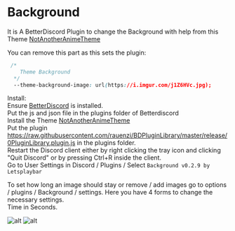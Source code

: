 # Background
It is A BetterDiscord Plugin to change the Background with help from this Theme [NotAnotherAnimeTheme](https://github.com/WhatDaPuck/NotAnotherAnimeTheme)

You can remove this part as this sets the plugin:
```css
 /*
    Theme Background
  */
  --theme-background-image: url(https://i.imgur.com/j1Z6HVc.jpg);
```

Install:<br />
Ensure [BetterDiscord](https://github.com/rauenzi/BetterDiscordApp/releases/latest) is installed.<br />
Put the js and json file in the plugins folder of Betterdiscord<br />
Install the Theme [NotAnotherAnimeTheme](https://github.com/WhatDaPuck/NotAnotherAnimeTheme)<br />
Put the plugin https://raw.githubusercontent.com/rauenzi/BDPluginLibrary/master/release/0PluginLibrary.plugin.js in the plugins folder.<br/>
Restart the Discord client either by right clicking the tray icon and clicking "Quit Discord" or by pressing Ctrl+R inside the client.<br />
Go to User Settings in Discord / Plugins / Select `Background v0.2.9 by Letsplaybar`

To set how long an image should stay or remove / add images go to options / plugins / Background / settings. Here you have 4 forms to change the necessary settings.<br />Time in Seconds.

![alt](https://i.imgur.com/5QxJa3U.png)
![alt](https://i.imgur.com/yEUT4td.png)
